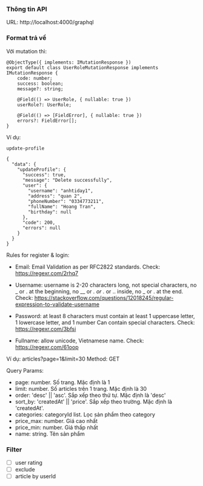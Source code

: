 ### Thông tin API

URL: http://localhost:4000/graphql

### Format trả về

Với mutation thì:

```
@ObjectType({ implements: IMutationResponse })
export default class UserRoleMutationResponse implements IMutationResponse {
    code: number;
    success: boolean;
    message?: string;

    @Field(() => UserRole, { nullable: true })
    userRole?: UserRole;

    @Field(() => [FieldError], { nullable: true })
    errors?: FieldError[];
}
```

Ví dụ:

```
update-profile

{
  "data": {
    "updateProfile": {
      "success": true,
      "message": "Delete successfully",
      "user": {
        "username": "anhtiday1",
        "address": "quan 2",
        "phoneNumber": "0334773211",
        "fullName": "Hoang Tran",
        "birthday": null
      },
      "code": 200,
      "errors": null
    }
  }
}
```

Rules for register & login:

-   Email: Email Validation as per RFC2822 standards. Check: https://regexr.com/2rhq7

-   Username: username is 2-20 characters long, not special characters, no _ or . at the beginning, no \_\_ or _. or ._ or .. inside, no _ or . at the end. Check: https://stackoverflow.com/questions/12018245/regular-expression-to-validate-username

-   Password: at least 8 characters must contain at least 1 uppercase letter, 1 lowercase letter, and 1 number Can contain special characters. Check: https://regexr.com/3bfsi

-   Fullname: allow unicode, Vietnamese name. Check: https://regexr.com/61oop

Ví dụ: articles?page=1&limit=30 Method: GET

Query Params:

-   page: number. Số trang. Mặc định là 1
-   limit: number. Số articles trên 1 trang. Mặc định là 30
-   order: 'desc' || 'asc'. Sắp xếp theo thứ tự. Mặc định là 'desc'
-   sort_by: 'createdAt' || 'price'. Sắp xếp theo trường. Mặc định là 'createdAt'.
-   categories: categoryId list. Lọc sản phẩm theo category
-   price_max: number. Giá cao nhất
-   price_min: number. Giá thấp nhất
-   name: string. Tên sản phẩm

### Filter

-   [ ] user rating
-   [ ] exclude
-   [ ] article by userId

